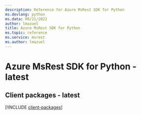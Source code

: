 ```yaml
---
description: Reference for Azure MsRest SDK for Python
ms.devlang: python
ms.data: 09/21/2022
author: lmazuel
title: Azure MsRest SDK for Python
ms.topic: reference
ms.service: msrest
ms.author: lmazuel
---
```

# Azure MsRest SDK for Python - latest

## Client packages - latest
[!INCLUDE [client-packages](msrest-client-index.md)]